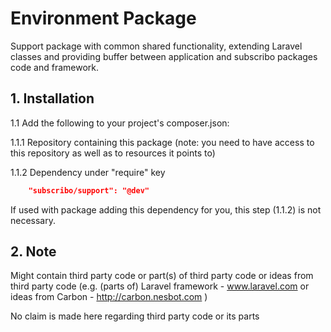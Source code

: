 # Environment Package

Support package with common shared functionality, extending Laravel classes and providing buffer between application and subscribo packages code and framework.

## 1. Installation

1.1 Add the following to your project's composer.json:

1.1.1 Repository containing this package (note: you need to have access to this repository as well as to resources it points to)

1.1.2 Dependency under "require" key

```json
    "subscribo/support": "@dev"
```

If used with package adding this dependency for you, this step (1.1.2) is not necessary.

## 2. Note

Might contain third party code or part(s) of third party code or ideas from third party code
(e.g. (parts of) Laravel framework - www.laravel.com
or ideas from Carbon - http://carbon.nesbot.com )

No claim is made here regarding third party code or its parts
